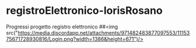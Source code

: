 # registroElettronico-lorisRosano
 Progressi progetto registro elettronico
##<img src("https://media.discordapp.net/attachments/971482483877097553/1115375671728930816/Login.png?width=1386&height=671")/>
